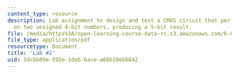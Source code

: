 ```yaml
---
content_type: resource
description: Lab assignment to design and test a CMOS circuit that performs addition
  on two unsigned 4-bit numbers, producing a 5-bit result.
file: /media/https%3A/open-learning-course-data-rc.s3.amazonaws.com/6-004-computation-structures-spring-2009/1dcbb09e592e1dabbacea66b18ebb842_MIT6_004s09_lab02.pdf
file_type: application/pdf
resourcetype: Document
title: 'Lab #2'
uid: 1dcbb09e-592e-1dab-bace-a66b18ebb842
---
```

